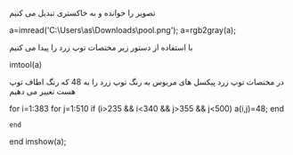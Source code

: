   
تصویر را خوانده و به خاکستری تبدیل می کنیم

a=imread('C:\Users\as\Downloads\pool.png');
a=rgb2gray(a);


با استفاده از دستور زیر مختصات توپ زرد را پیدا می کنیم

  imtool(a)
 
 در مختصات توپ زرد پیکسل های مربوس به رنگ توپ زرد را به 48 که رنگ اطاف توپ هست تغییر می دهیم
  
for i=1:383
    for j=1:510
        if (i>235 && i<340 && j>355 && j<500)
            a(i,j)=48;
        end

    end
end
imshow(a);
